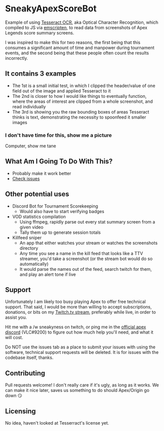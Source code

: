 # SneakyApexScoreBot
Example of using [Tesseract OCR](https://github.com/naptha/tesseract.js#tesseractjs), aka Optical Character Recognition, which compiled to JS via [emscripten](https://github.com/kripken/emscripten), to read data from screenshots of Apex Legends score summary screens.  
  
I was inspired to make this for two reasons, the first being that this consumes a significant amount of time and manpower during tournament events, and the second being that these people often count the results incorrectly. 

## It contains 3 examples
- The 1st is a small initial test, in which I clipped the header/value of one field out of the image and applied Tesseract to it
- The 2nd is closer to how I would like things to eventually function, where the areas of interest are clipped from a whole screenshot, and read individually
- The 3rd is showing you the raw bounding boxes of areas Tesseract thinks is text, demonstrating the necessity to spoonfeed it smaller images

### I don't have time for this, show me a picture
Computer, show me tane


## What Am I Going To Do With This?
- Probably make it work better
- [Check issues](https://github.com/sneakyness/SneakyApexScoreBot/issues)

## Other potential uses
- Discord Bot for Tournament Scorekeeping
    - Would also have to start verifying badges 
- VOD statistics compilation
    - Using ffmpeg, rapidly parse out every stat summary screen from a given video
    - Tally them up to generate session totals
- Killfeed sniper 
    - An app that either watches your stream or watches the screenshots directory
    - Any time you see a name in the kill feed that looks like a TTV streamer, you'd take a screenshot (or the stream bot would do so automatically)
    - It would parse the names out of the feed, search twitch for them, and play an alert tone if live

## Support
Unfortunately I am likely too busy playing Apex to offer free technical support. That said, I would be more than willing to accept subscriptions, donations, or bits on my [Twitch.tv stream](https://twitch.tv/sneakyness), preferably while live, in order to assist you.  

Hit me with a /w sneakyness on twitch, or ping me in the [official apex discord](https://discord.gg/apexlegends) (VLC#9200) to figure out how much help you'll need, and what it will cost. 

Do NOT use the issues tab as a place to submit your issues with using the software, technical support requests will be deleted. It is for issues with the codebase itself, thanks.

## Contributing
Pull requests welcome! I don't really care if it's ugly, as long as it works. We can make it nice later, saves us something to do should Apex/Origin go down 😏

## Licensing 
No idea, haven't looked at Tesserract's license yet.

